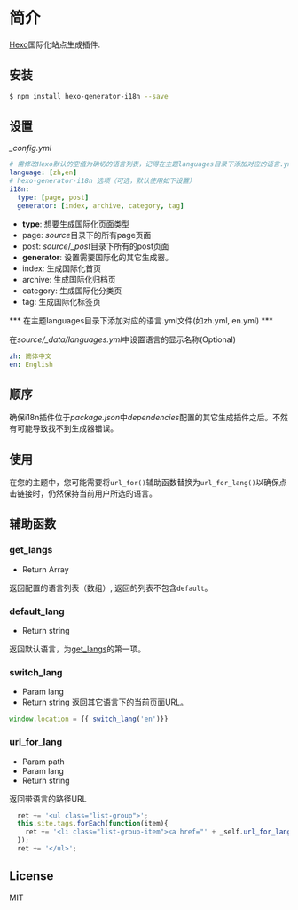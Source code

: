 # 简介

[Hexo]国际化站点生成插件.

## 安装

``` bash
$ npm install hexo-generator-i18n --save
```

## 设置

<var>_config.yml</var>
``` yaml
# 需修改Hexo默认的空值为确切的语言列表，记得在主题languages目录下添加对应的语言.yml文件
language: [zh,en]
# hexo-generator-i18n 选项（可选，默认使用如下设置）
i18n:
  type: [page, post]
  generator: [index, archive, category, tag]
```

- **type**: 想要生成国际化页面类型
 - page: <var>source</var>目录下的所有page页面
 - post: <var>source</var>/<var>_post</var>目录下所有的post页面
- **generator**: 设置需要国际化的其它生成器。
 - index: 生成国际化首页
 - archive: 生成国际化归档页
 - category: 生成国际化分类页
 - tag: 生成国际化标签页

*** 在主题languages目录下添加对应的语言.yml文件(如zh.yml, en.yml) ***
 
在<var>source/_data/languages.yml</var>中设置语言的显示名称(Optional)
```yaml
zh: 简体中文
en: English
```

## 顺序

确保i18n插件位于<var>package.json</var>中<var>dependencies</var>配置的其它生成插件之后。不然有可能导致找不到生成器错误。

## 使用
在您的主题中，您可能需要将`url_for()`辅助函数替换为`url_for_lang()`以确保点击链接时，仍然保持当前用户所选的语言。

## 辅助函数

### get_langs
- Return Array

返回配置的语言列表（数组）, 返回的列表不包含`default`。

### default_lang
- Return string

返回默认语言，为[get_langs](#get_langs)的第一项。

### switch_lang
- Param lang
- Return string
返回其它语言下的当前页面URL。
```js
window.location = {{ switch_lang('en')}}
```

### url_for_lang
- Param path
- Param lang
- Return string

返回带语言的路径URL
```js
  ret += '<ul class="list-group">';
  this.site.tags.forEach(function(item){
    ret += '<li class="list-group-item"><a href="' + _self.url_for_lang(item.path) + '">' + item.name + '</a></li>';
  });
  ret += '</ul>';
```

## License

MIT

[Hexo]: http://hexo.io/
